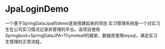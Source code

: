 # JpaLoginDemo
一个基于SpringDataJpa的demo逐渐搭建起来的项目
实习管理系统是⼀个对实习⽣在公司实习情况记录并管理的平台。该项⽬使⽤Springboot+SpringDataJPA+Thymeleaf的框架，数据库使⽤mysql，满⾜实习⽣管理的正常流程。
